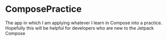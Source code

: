 # ComposePractice

The app in which I am applying whatever I learn in Compose into a practice. Hopefully this will be helpful for developers who are new to the Jetpack Compose 
